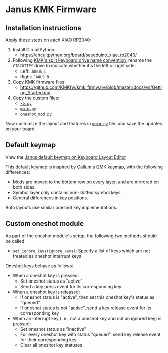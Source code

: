 # Janus KMK Firmware

## Installation instructions

Apply these steps on each XIAO RP2040:

1. Install CircuitPython:
    * https://circuitpython.org/board/seeeduino_xiao_rp2040/
2. Following [KMK's split keyboard drive name convention](https://github.com/KMKfw/kmk_firmware/blob/master/docs/split_keyboards.md#drive-names), rename the `CIRCUITPY` drive to indicate whether it's the left or right side:
    * Left: `JANUS_L`
    * Right: `JANUS_R`
2. Copy KMK firmware files:
    * https://github.com/KMKfw/kmk_firmware/blob/master/docs/en/Getting_Started.md
3. Copy the custom files:
    * [`kb.py`](kb.py)
    * [`main.py`](main.py)
    * [`oneshot_mod.py`](oneshot_mod.py)

Now customize the layout and features in [`main.py`](main.py) file, and save the updates on your board.

## Default keymap

View the [Janus default keymap on Keyboard Layout Editor](http://www.keyboard-layout-editor.com/#/gists/5144ea6a6c998df5f502f9240068de80)

This default keymap is inspired by [Callum's QMK keymap](https://github.com/qmk/qmk_firmware/tree/master/users/callum), with the following differences:

* Mods are moved to the bottom row on every layer, and are mirrored on both sides.
* Symbol layer only contains non-shifted symbol keys.
* General differences in key positions.

Both layouts use similar oneshot key implementations.

## Custom oneshot module

As part of the oneshot module's setup, the following two methods should be called:

* `set_ignore_keys(ignore_keys)`: Specify a list of keys which are not treated as oneshot interrupt keys

Oneshot keys behave as follows:

* When a oneshot key is pressed:
    * Set oneshot status as "active"
    * Send a key press event for its corresponding key
* When a oneshot key is released:
    * If oneshot status is "active", then set this oneshot key's status as "queued"
    * If oneshot status is not "active", send a key release event for its corresponding key
* When an interrupt key (i.e., not a oneshot key and not an ignored key) is pressed:
    * Set oneshot status as "inactive"
    * For every oneshot key with status "queued", send key release event for their corresponding key
    * Clear all oneshot key statuses